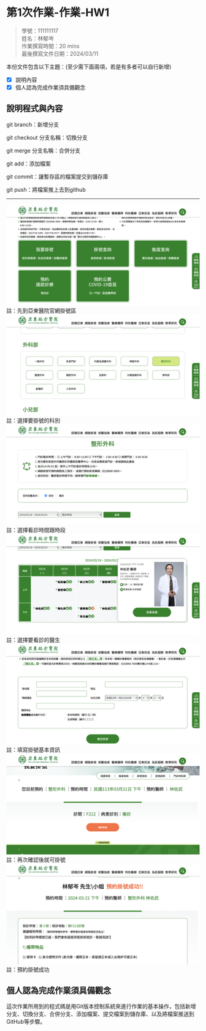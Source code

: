 # 第1次作業-作業-HW1
>
>學號：111111117
><br />
>姓名：林郁岑
><br />
>作業撰寫時間：20 mins
><br />
>最後撰寫文件日期：2024/03/11
>

本份文件包含以下主題：(至少需下面兩項，若是有多者可以自行新增)
- [x] 說明內容
- [x] 個人認為完成作業須具備觀念

## 說明程式與內容

git branch：新增分支

git checkout 分支名稱：切換分支

git merge 分支名稱：合併分支

git add：添加檔案

git commit：讓暫存區的檔案提交到儲存庫

git push：將檔案推上去到github

-----------------------------------------
<img src="./亞醫掛號/1.png"/>
註：先到亞東醫院官網掛號區
<img src="./亞醫掛號/2.png"/>
註：選擇要掛號的科別
<img src="./亞醫掛號/3.png"/>
註：選擇看診時間跟時段
<img src="./亞醫掛號/4.png">
註：選擇要看診的醫生
<img src="./亞醫掛號/5.png"/>
註：填寫掛號基本資訊
<img src="./亞醫掛號/6.png"/>
註：再次確認後就可掛號
<img src="./亞醫掛號/7.png"/>
註：預約掛號成功


## 個人認為完成作業須具備觀念

這次作業所用到的程式碼是用Git版本控制系統來進行作業的基本操作，包括新增分支、切換分支、合併分支、添加檔案、提交檔案到儲存庫、以及將檔案推送到GitHub等步驟。
